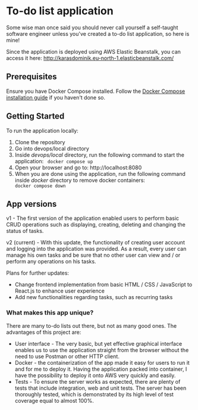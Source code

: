 # To-do list application

Some wise man once said you should never call yourself a self-taught software engineer unless you've created a to-do list application, so here is mine!

Since the application is deployed using AWS Elastic Beanstalk, you can access it here: <link>http://karasdominik.eu-north-1.elasticbeanstalk.com/</link>

## Prerequisites
Ensure you have Docker Compose installed. Follow the [Docker Compose installation guide](https://docs.docker.com/compose/install/) if you haven't done so.
## Getting Started

To run the application locally:

1. Clone the repository
2. Go into devops/local directory
3. Inside <i>devops/local</i> directory, run the following command to start the application:
<code> docker compose up </code>
4. Open your browser and go to: <link>http://localhost:8080</link>
5. When you are done using the application, run the following command inside <i>docker</i> directory to remove docker containers:
<code> docker compose down </code>

## App versions

v1 - The first version of the application enabled users to perform basic CRUD operations such as displaying, creating, deleting and changing the status of tasks.

v2 (current) - With this update, the functionality of creating user account and logging into the application was provided. As a result, every user can manage his own tasks and be sure that no other user can view and / or perform any operations on his tasks.

Plans for further updates:
- Change frontend implementation from basic HTML / CSS / JavaScript to React.js to enhance user experience
- Add new functionalities regarding tasks, such as recurring tasks

### What makes this app unique?

There are many to-do lists out there, but not as many good ones. The advantages of this project are:
- User interface - The very basic, but yet effective graphical interface enables us to use the application straight from the browser without the need to use Postman or other HTTP client.
- Docker - the containerization of the app made it easy for users to run it and for me to deploy it. Having the application packed into container, I have the possibility to deploy it onto AWS very quickly and easily.
- Tests - To ensure the server works as expected, there are plenty of tests that include integration, web and unit tests. The server has been thoroughly tested, which is demonstrated by its high level of test coverage equal to almost 100%.
